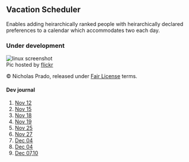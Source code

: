 ## Vacation Scheduler ##

Enables adding heirarchically ranked people with heirarchically declared preferences to a calendar which accommodates two each day.

### Under development ###

![linux screenshot](https://farm6.staticflickr.com/5619/31419172675_7461712305_z_d.jpg)  
Pic hosted by [flickr](https://www.flickr.com/photos/18099895@N06/31419172675)

&copy; Nicholas Prado, released under [Fair License](fairlicense.org) terms.

#### Dev journal ####

1. [Nov 12](https://www.youtube.com/watch?v=1M8W_rfNogY)
2. [Nov 15](https://www.youtube.com/watch?v=n3nVW4sR1Is)
3. [Nov 18](https://www.youtube.com/watch?v=-sdSxnHRNQg)
4. [Nov 19](https://www.youtube.com/watch?v=G8NBkWir75U)
5. [Nov 25](https://www.youtube.com/watch?v=YZuCQBeLya4)
6. [Nov 27](https://www.youtube.com/watch?v=DcNjlLJDuMA)
7. [Dec 04](https://www.youtube.com/watch?v=7CTC7qBoN6s)
8. [Dec 04](https://www.youtube.com/watch?v=AuTKxT-F14o)
9. [Dec 07,10](https://www.youtube.com/watch?v=YB4ZZxUHfbQ)
